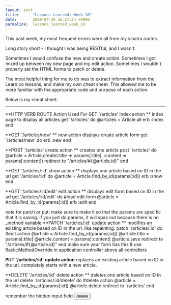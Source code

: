 ```yaml
---
layout: post
title:      "Lessons Learned: Week 10"
date:       2019-04-30 16:27:24 +0000
permalink:  lessons_learned_week_10
---
```


This past week, my most frequent errors were all from my sinatra routes. 

Long story short - I thought I was being RESTful, and I wasn't. 

Sometimes I would confuse the new and create action. 
Sometimes I got mixed up between my new page and my edit action.
Sometimes I wouldn't properly set the HTML forms to patch or delete. 

The most helpful thing for me to do was to extract information from the Learn.co lessons, and make my own cheat sheet.
This allowed me to be more familiar with the appropriate code and purpose of each action.

Below is my cheat sheet:

***

**HTTP VERB    ROUTE    Action    Used For
GET    '/articles'    index action   ** index page to display all articles
get '/articles' do
  @articles = Article.all
  erb :index
end

**GET        '/articles/new'       **   new action      displays create article form
get '/articles/new' do
  erb :new
end

**POST    '/articles'      create action  **  creates one article
post '/articles' do
  @article = Article.create(:title => params[:title], :content => params[:content])
  redirect to "/articles/#{@article.id}"
end

**GET        '/articles/:id'    show action    **  displays one article based on ID in the url
get '/articles/:id' do
  @article = Article.find_by_id(params[:id])
  erb :show
end

**GET    '/articles/:id/edit'    edit action   ** displays edit form based on ID in the url
get '/articles/:id/edit' do  #load edit form
    @article = Article.find_by_id(params[:id])
    erb :edit
  end

note for patch or put: make sure to make it so that the params are specific that it is saving. if you just do params,
it will spaz out because there is no _method variable
**PATCH    '/articles/:id'    update action **   modifies an existing article based on ID in the url. like repainting.
patch '/articles/:id' do #edit action
  @article = Article.find_by_id(params[:id])
  @article.title = params[:title]
  @article.content = params[:content]
  @article.save
  redirect to "/articles/#{@article.id}"
end
**<input id="hidden" type="hidden" name="_method" value="patch">**
make sure your form has this & use Rack::MethodOverride in application controller above all controllers

**PUT    '/articles/:id'    update action**    replaces an existing article based on ID in the url. completely starts with a new article.

**DELETE    '/articles/:id'    delete action **   deletes one article based on ID in the url
delete '/articles/:id/delete' do #delete action
  @article = Article.find_by_id(params[:id])
  @article.delete
  redirect to '/articles'
end

remember the hidden input field
**<input id="hidden" type="hidden" name="_method" value="delete">
  <input type="submit" value="delete">**
